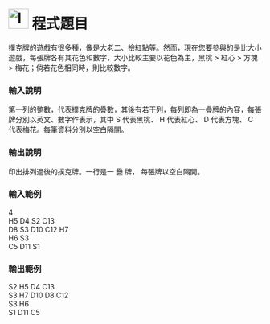 <h1><img class="alignnone  wp-image-41" src="https://catmaoblog.files.wordpress.com/2016/10/3h9rzur.png" alt="Icon made by Popcorns Arts from www.flaticon.com" width="40" height="40" /> 程式題目</h1>
撲克牌的遊戲有很多種，像是大老二、撿紅點等。然而，現在您要參與的是比大小遊戲，每張牌各有其花色和數字，大小比較主要以花色為主，黑桃 > 紅心 > 方塊 > 梅花；倘若花色相同時，則比較數字。<br>

<h3>輸入說明</h3>
第一列的整數，代表撲克牌的疊數，其後有若干列，每列即為一疊牌的內容，每張牌分別以英文、數字作表示，其中 S 代表黑桃、 H 代表紅心、 D 代表方塊、 C 代表梅花。每筆資料分別以空白隔開。<br>

<h3>輸出說明</h3>
印出排列過後的撲克牌。一行是一 疊 牌， 每張牌以空白隔開。<br>

<h3>輸入範例</h3>
4<br>
H5 D4 S2 C13<br>
D8 S3 D10 C12 H7<br>
H6 S3<br>
C5 D11 S1<br>

<h3>輸出範例</h3>
S2 H5 D4 C13<br>
S3 H7 D10 D8 C12<br>
S3 H6<br>
S1 D11 C5<br>
